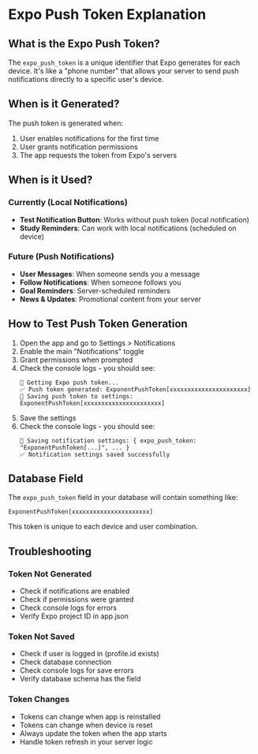 # Expo Push Token Explanation

## What is the Expo Push Token?

The `expo_push_token` is a unique identifier that Expo generates for each device. It's like a "phone number" that allows your server to send push notifications directly to a specific user's device.

## When is it Generated?

The push token is generated when:
1. User enables notifications for the first time
2. User grants notification permissions
3. The app requests the token from Expo's servers

## When is it Used?

### Currently (Local Notifications)
- **Test Notification Button**: Works without push token (local notification)
- **Study Reminders**: Can work with local notifications (scheduled on device)

### Future (Push Notifications)
- **User Messages**: When someone sends you a message
- **Follow Notifications**: When someone follows you
- **Goal Reminders**: Server-scheduled reminders
- **News & Updates**: Promotional content from your server

## How to Test Push Token Generation

1. Open the app and go to Settings > Notifications
2. Enable the main "Notifications" toggle
3. Grant permissions when prompted
4. Check the console logs - you should see:
   ```
   🔔 Getting Expo push token...
   ✅ Push token generated: ExponentPushToken[xxxxxxxxxxxxxxxxxxxxxx]
   💾 Saving push token to settings: ExponentPushToken[xxxxxxxxxxxxxxxxxxxxxx]
   ```
5. Save the settings
6. Check the console logs - you should see:
   ```
   💾 Saving notification settings: { expo_push_token: "ExponentPushToken[...]", ... }
   ✅ Notification settings saved successfully
   ```

## Database Field

The `expo_push_token` field in your database will contain something like:
```
ExponentPushToken[xxxxxxxxxxxxxxxxxxxxxx]
```

This token is unique to each device and user combination.

## Troubleshooting

### Token Not Generated
- Check if notifications are enabled
- Check if permissions were granted
- Check console logs for errors
- Verify Expo project ID in app.json

### Token Not Saved
- Check if user is logged in (profile.id exists)
- Check database connection
- Check console logs for save errors
- Verify database schema has the field

### Token Changes
- Tokens can change when app is reinstalled
- Tokens can change when device is reset
- Always update the token when the app starts
- Handle token refresh in your server logic 